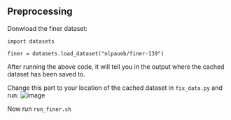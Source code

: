 ## Preprocessing
Donwload the finer dataset:
```
import datasets

finer = datasets.load_dataset("nlpaueb/finer-139")
```

After running the above code, it will tell you in the output where the cached dataset has been saved to.

Change this part to your location of the cached dataset in `fix_data.py` and run:
![image](https://github.com/Liamsalass/financial_labeling/assets/125309468/693917c6-2920-4eca-aa69-99bdc75ba916)

Now run `run_finer.sh`
